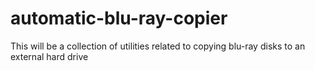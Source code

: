 # automatic-blu-ray-copier
This will be a collection of utilities related to copying blu-ray disks to an external hard drive
